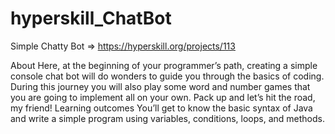 # hyperskill_ChatBot
Simple Chatty Bot => https://hyperskill.org/projects/113

About
Here, at the beginning of your programmer’s path, creating a simple console chat bot will do wonders to guide you through the basics of coding. During this journey you will also play some word and number games that you are going to implement all on your own. Pack up and let’s hit the road, my friend!
Learning outcomes
You’ll get to know the basic syntax of Java and write a simple program using variables, conditions, loops, and methods.
